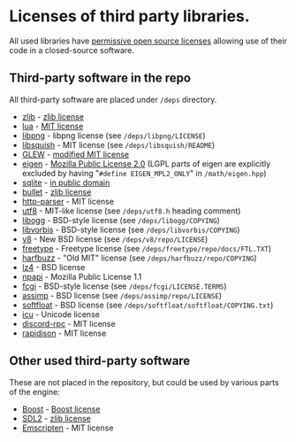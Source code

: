 # Licenses of third party libraries.

All used libraries have [permissive open source licenses](http://en.wikipedia.org/wiki/Permissive_free_software_licence) allowing use of their code in a closed-source software.

## Third-party software in the repo

All third-party software are placed under `/deps` directory.

* [zlib](http://zlib.net/) - [zlib license](http://zlib.net/zlib_license.html)
* [lua](http://www.lua.org/) - [MIT license](http://www.lua.org/license.html)
* [libpng](http://www.libpng.org/pub/png/libpng.html) - libpng license (see `/deps/libpng/LICENSE`)
* [libsquish](https://code.google.com/p/libsquish/) - MIT license (see `/deps/libsquish/README`)
* [GLEW](http://glew.sourceforge.net/) - [modified MIT license](http://glew.sourceforge.net/glew.txt)
* [eigen](http://eigen.tuxfamily.org/) - [Mozilla Public License 2.0](http://eigen.tuxfamily.org/index.php?title=Main_Page#License) (LGPL parts of eigen are explicitly excluded by having "`#define EIGEN_MPL2_ONLY`" in `/math/eigen.hpp`)
* [sqlite](http://www.sqlite.org/) - [in public domain](http://sqlite.org/copyright.html)
* [bullet](http://bulletphysics.org) - [zlib license](http://zlib.net/zlib_license.html)
* [http-parser](https://github.com/joyent/http-parser) - MIT license
* [utf8](http://utfcpp.sourceforge.net/) - MIT-like license (see `/deps/utf8.h` heading comment)
* [libogg](http://xiph.org/ogg/) - BSD-style license (see `/deps/libogg/COPYING`)
* [libvorbis](http://xiph.org/vorbis/) - BSD-style license (see `/deps/libvorbis/COPYING`)
* [v8](https://developers.google.com/v8/) - New BSD license (see `/deps/v8/repo/LICENSE`)
* [freetype](http://freetype.org/) - Freetype license (see `/deps/freetype/repo/docs/FTL.TXT`)
* [harfbuzz](http://harfbuzz.org/) - "Old MIT" license (see `/deps/harfbuzz/repo/COPYING`)
* [lz4](https://code.google.com/p/lz4/) - BSD license
* [npapi](https://code.google.com/p/npapi-sdk/) - Mozilla Public License 1.1
* [fcgi](http://www.fastcgi.com) - BSD-style license (see `/deps/fcgi/LICENSE.TERMS`)
* [assimp](http://assimp.sourceforge.net/) - BSD license (see `/deps/assimp/repo/LICENSE`)
* [softfloat](http://www.jhauser.us/arithmetic/SoftFloat.html) - BSD license (see `/deps/softfloat/softfloat/COPYING.txt`)
* [icu](http://site.icu-project.org/) - Unicode license
* [discord-rpc](https://github.com/discordapp/discord-rpc) - MIT license
* [rapidjson](https://github.com/Tencent/rapidjson) - MIT license

## Other used third-party software

These are not placed in the repository, but could be used by various parts of the engine:

* [Boost](http://www.boost.org/) - [Boost license](http://www.boost.org/LICENSE_1_0.txt)
* [SDL2](http://www.libsdl.org/) - [zlib license](http://www.gzip.org/zlib/zlib_license.html)
* [Emscripten](https://github.com/kripken/emscripten) - MIT license
